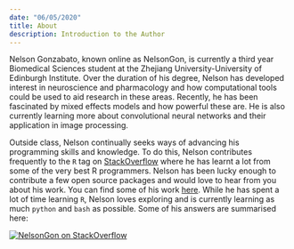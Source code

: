 ```yaml
---
date: "06/05/2020"
title: About
description: Introduction to the Author 
---
```


Nelson Gonzabato, known online as NelsonGon, is currently a third year Biomedical Sciences student at the Zhejiang University-University of Edinburgh Institute. Over the duration of his degree, Nelson has developed interest in neuroscience and pharmacology and how computational tools could be used to aid research in these areas. Recently, he has been fascinated by mixed effects models and how powerful these are. He is also currently learning more about convolutional neural networks and their application in image processing. 

Outside class, Nelson continually seeks ways of advancing his programming skills and knowledge. To do this, Nelson contributes frequently to the `R` tag on [StackOverflow](https://stackoverflow.com/users/10323798/nelsongon) where he has learnt a lot from some of the very best R programmers. Nelson has been lucky enough to contribute a few open source packages and would love to hear from you about his work. You can find some of his work [here](https://github.com/Nelson-Gon/). While he has spent a lot of time learning `R`, Nelson loves exploring and is currently learning as much `python` and `bash` as possible. Some of his answers are summarised here:


[![NelsonGon on StackOverflow](https://stackoverflow.com/users/flair/10323798.png)](https://stackoverflow.com/users/10323798/nelsongon?tab=profile) 







